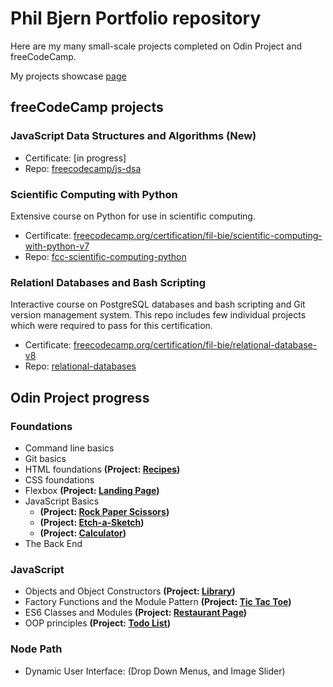 # Phil Bjern Portfolio repository
Here are my many small-scale projects completed on Odin Project and freeCodeCamp.

My projects showcase [page](https://philbjern.github.io/portfolio) 

## freeCodeCamp projects

### JavaScript Data Structures and Algorithms (New)
* Certificate: [in progress]
* Repo: [freecodecamp/js-dsa](https://github.com/philbjern/portfolio/tree/main/freecodecamp/js-dsa)

### Scientific Computing with Python
Extensive course on Python for use in scientific computing. 
* Certificate: [freecodecamp.org/certification/fil-bie/scientific-computing-with-python-v7](https://freecodecamp.org/certification/fil-bie/scientific-computing-with-python-v7)
* Repo: [fcc-scientific-computing-python](https://github.com/philbjern/fcc-scientific-computing-python)

### Relationl Databases and Bash Scripting
Interactive course on PostgreSQL databases and bash scripting and Git version management system. This repo includes few individual projects which were required to pass for this certification.
* Certificate: [freecodecamp.org/certification/fil-bie/relational-database-v8](https://freecodecamp.org/certification/fil-bie/relational-database-v8)
* Repo: [relational-databases](https://github.com/philbjern/relational-databases)


## Odin Project progress

### Foundations
* Command line basics
* Git basics
* HTML foundations **(Project: [Recipes](https://github.com/philbjern/odin-project/tree/main/foundations/03-html-foundations/PROJECT-recipes))**
* CSS foundations
* Flexbox **(Project: [Landing Page](https://github.com/philbjern/odin-project/tree/main/foundations/05-flex/00-PROJECT-landing-page))**
* JavaScript Basics 
  * **(Project: [Rock Paper Scissors](https://github.com/philbjern/odin-project/tree/main/foundations/06-javascript/00-PROJECT-rock-paper-scissors))**
  * **(Project: [Etch-a-Sketch](https://github.com/philbjern/odin-project/tree/main/foundations/06-javascript/00-PROJECT-etch-a-sketch))** 
  * **(Project: [Calculator](https://github.com/philbjern/odin-project/tree/main/foundations/06-javascript/00-PROJECT-calculator))** 
* The Back End

### JavaScript
* Objects and Object Constructors **(Project: [Library](https://github.com/philbjern/odin-project/tree/main/javascript/organizing-js-code/PROJECT-library))**
* Factory Functions and the Module Pattern **(Project: [Tic Tac Toe](https://github.com/philbjern/odin-project/tree/main/javascript/organizing-js-code/PROJECT-tic-tac-toe))**
* ES6 Classes and Modules **(Project: [Restaurant Page](https://github.com/philbjern/restaurant-page))**
* OOP principles **(Project: [Todo List](https://github.com/philbjern/todo-list))**

### Node Path 
* Dynamic User Interface: (Drop Down Menus, and Image Slider)